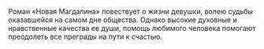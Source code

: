 <!--2017-01-04 13:39:50-->
Роман «Новая Магдалина» повествует о жизни девушки, волею судьбы оказавшейся на самом дне общества. Однако высокие духовные и нравственные качества ее души, помощь любимого человека помогают преодолеть все преграды на пути к счастью.